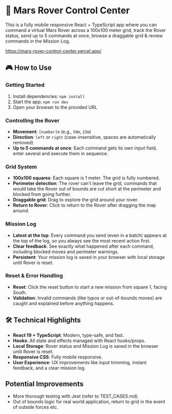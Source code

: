 # 🚀 Mars Rover Control Center

This is a fully mobile responsive React + TypeScript app where you can command a virtual Mars Rover across a 100x100 meter grid, track the Rover status, send up to 5 commands at once, browse a draggable grid & review commands in the Mission Log.

https://mars-rover-control-center.vercel.app/

## 🎮 How to Use

### Getting Started
1. Install dependencies: `npm install`
2. Start the app: `npm run dev`
3. Open your browser to the provided URL

### Controlling the Rover
- **Movement**: `[number]m` (e.g., `50m`, `23m`)
- **Direction**: `left` or `right` (case-insensitive, spaces are automatically removed)
- **Up to 5 commands at once**: Each command gets its own input field, enter several and execute them in sequence.

### Grid System
- **100x100 squares**: Each square is 1 meter. The grid is fully numbered.
- **Perimeter detection**: The rover can't leave the grid, commands that would take the Rover out of bounds are cut short at the perimeter and blocked from going further.
- **Draggable grid**: Drag to explore the grid around your rover.
- **Return to Rover**: Click to return to the Rover after dragging the map around.

### Mission Log
- **Latest at the top**: Every command you send (even in a batch) appears at the top of the log, so you always see the most recent action first.
- **Clear feedback**: See exactly what happened after each command, including blocked moves and perimeter warnings.
- **Persistent**: Your mission log is saved in your browser with local storage until Rover is reset.

### Reset & Error Handling
- **Reset**: Click the reset button to start a new mission from square 1, facing South.
- **Validation**: Invalid commands (like typos or out-of-bounds moves) are caught and explained before anything happens.

## 🛠️ Technical Highlights
- **React 19 + TypeScript**: Modern, type-safe, and fast.
- **Hooks**: All state and effects managed with React hooks/props.
- **Local Storage**: Rover status and Mission Log is saved in the browser until Rover is reset.
- **Responsive CSS**: Fully mobile responsive.
- **User Experience**: UX improvements like input trimming, instant feedback, and a clear mission log.

## Potential Improvements
- More thorough testing with Jest (refer to TEST_CASES.md).
- Out of bounds logic for real world application, return to grid in the event of outside forces etc.
